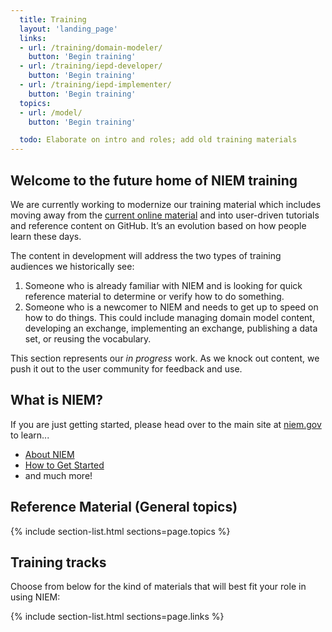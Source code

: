 ```yaml
---
  title: Training
  layout: 'landing_page'
  links:
  - url: /training/domain-modeler/
    button: 'Begin training'
  - url: /training/iepd-developer/
    button: 'Begin training'
  - url: /training/iepd-implementer/
    button: 'Begin training'
  topics:
  - url: /model/
    button: 'Begin training'

  todo: Elaborate on intro and roles; add old training materials
---
```


## Welcome to the future home of NIEM training

We are currently working to modernize our training material which includes moving away from the [current online material](https://niem.gov/training) and into user-driven tutorials and reference content on GitHub. It’s an evolution based on how people learn these days.

The content in development will address the two types of training audiences we historically see:
1.	Someone who is already familiar with NIEM and is looking for quick reference material to determine or verify how to do something.
2.	Someone who is a newcomer to NIEM and needs to get up to speed on how to do things. This could include managing domain model content, developing an exchange, implementing an exchange, publishing a data set, or reusing the vocabulary.

This section represents our *in progress* work. As we knock out content, we push it out to the user community for feedback and use. 

## What is NIEM?

If you are just getting started, please head over to the main site at [niem.gov](https://www.niem.gov) to learn...

- [About NIEM](https://www.niem.gov/about-niem)
- [How to Get Started](https://www.niem.gov/getting-started)
- and much more!

## Reference Material (General topics) 

{% include section-list.html sections=page.topics %}

## Training tracks

Choose from below for the kind of materials that will best fit your role in using NIEM:

{% include section-list.html sections=page.links %}
